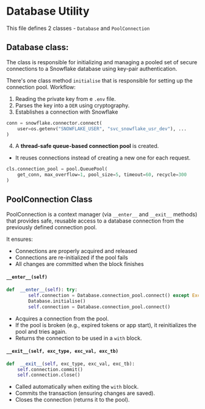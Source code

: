 # Database Utility
This file defines 2 classes - `Database` and `PoolConnection`

## Database class: 
The class is responsible for initializing and managing a pooled set of secure connections to a Snowflake database using key-pair authentication.

There's one class method `initialise` that is responsible for setting up the connection pool.
Workflow:
1. Reading the private key from e `.env` file.
2. Parses the key into a `DER`	using cryptography.
3. Establishes a connection with Snowflake
```python
conn = snowflake.connector.connect(
    user=os.getenv("SNOWFLAKE_USER", "svc_snowflake_usr_dev"), ...
)
``` 
4. A **thread-safe queue-based connection pool** is created.    
-   It reuses connections instead of creating a new one for each request.
```python
cls.connection_pool = pool.QueuePool(
    get_conn, max_overflow=1, pool_size=5, timeout=60, recycle=300
)
```

## PoolConnection Class
PoolConnection is a context manager (via ``__enter__`` and ``__exit__`` methods) that provides safe, reusable access to a database connection from the previously defined connection pool.

It ensures:
- Connections are properly acquired and released
- Connections are re-initialized if the pool fails
- All changes are committed when the block finishes

####   `__enter__(self)`
```python 
def  __enter__(self): try:
        self.connection = Database.connection_pool.connect() except Exception as e:
        Database.initialise()
        self.connection = Database.connection_pool.connect()
```

-   Acquires a connection from the pool.
-   If the pool is broken (e.g., expired tokens or app start), it reinitializes the pool and tries again.
-   Returns the connection to be used in a `with` block.

#### `__exit__(self, exc_type, exc_val, exc_tb)`

```python
def  __exit__(self, exc_type, exc_val, exc_tb):
    self.connection.commit()
    self.connection.close()
```
-   Called automatically when exiting the `with` block.
-   Commits the transaction (ensuring changes are saved).
-   Closes the connection (returns it to the pool).
